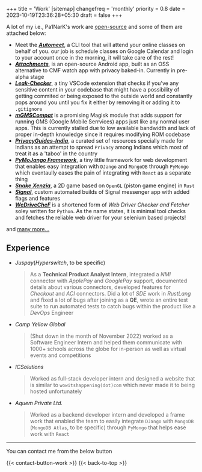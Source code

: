 +++
title = 'Work'
[sitemap]
  changefreq = 'monthly'
  priority = 0.8
date = 2023-10-19T23:36:28+05:30
draft = false
+++

A lot of my i.e., Pa1NarK's work are [open-source](https://github.com/pixincreate?tab=repositories) and some of them are attached below:

- Meet the [_**Automeet**_](https://github.com/pixincreate/Automeet),
a CLI tool that will attend your online classes on behalf of you. our job is schedule classes on Google Calendar and login to your account once in the morning, it will take care of the rest!
- [_**Attachments**_](https://github.com/pixincreate/Attachments), is an open-source Android app, built as an OSS alternative to CMF watch app with privacy baked-in. Currently in pre-alpha stage
- [_**Leak-Checker**_](https://github.com/pixincreate/leak-checker), a tiny VSCode extension that checks if you've any sensitive content in your codebase that might have a possibility of getting commited or being exposed to the outside world and constantly pops around you until you fix it either by removing it or adding it to `.gitignore`
- [_**mGMSCompat**_](https://github.com/pixincreate/mGMSCompat) is a promising Magisk module that adds support for running GMS (Google Mobile Serrvices) apps just like any normal user apps. This is currently stalled due to low available bandwidth and lack of proper in-depth knowledge since it requires modifying ROM codebase
- [_**PrivacyGuides-India**_](https://github.com/pixincreate/PrivacyGuides-India), a curated set of resources specially made for Indians as an attempt to spread `Privacy` among Indians which most of treat it as a 'taboo' in the country
- [_**PyMoJango Framework**_](https://github.com/pixincreate/pymojango-framework), a tiny little framework for web development that enables easy integration with `DJango` and `MongoDB` through `PyMongo` which eventaully eases the pain of integrating with `React` as a separate thing
- [_**Snake Xenzia**_](https://github.com/pixincreate/snake_game), a 2D game based on `OpenGL` (piston game engine) in `Rust`
- [_**Signal**_](https://github.com/pixincreate/Signal), custom automated builds of Signal messenger app with added flags and features
- [_**WeDriveCheF**_](https://github.com/pixincreate/WeDriveCheF) is a shortened form of _Web Driver Checker and Fetcher_ soley written for `Python`.  As the name states, it is minimal tool checks and fetches the reliable web driver for your selenium based projects!

and [many more...](https://github.com/pixincreate?tab=repositories)

## Experience

- _Juspay_(_Hyperswitch_, to be specific)
  > As a **Technical Product Analyst Intern**, integrated a _NMI_ connector with _ApplePay_ and _GooglePay_ support, documented details about various connectors, developed features for _Checkout_ and _ACI_ connectors.
  Did a lot of _SDE_ work in _RustLang_ and fixed a lot of bugs after joining as a **QE**, wrote an entire test suite to run automated tests to catch bugs within the product like a _DevOps_ Engineer
- _Camp Yellow Global_
  > (Shut down in the month of November 2022) worked as a Software Engineer Intern and helped them communicate with 1000+ schools across the globe for in-person as well as virtual events and competitions
- _ICSolutions_
  > Worked as full-stack developer intern  and designed a website that is similar to `wowitshappening(dot)com` which never made it to being hosted unfortunately
- _Aquem Private Ltd._
  > Worked as a backend developer intern and developed a frame work that enabled the team to easily integrate `DJango` with `MongoDB` (`MongoDB Atlas`, to be specific) through `PyMongo` that helps ease work with `React`
  >
___

You can contact me from the below button

{{< contact-button-work >}}
{{< back-to-top >}}
